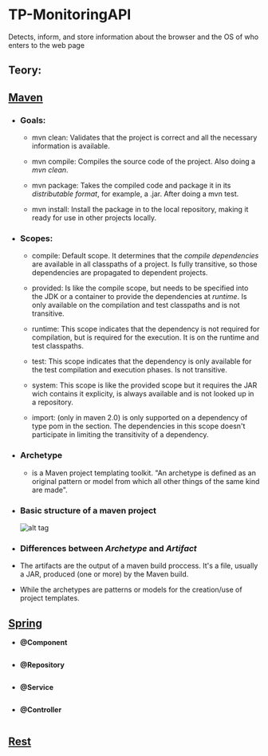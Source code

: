 # TP-MonitoringAPI
Detects, inform, and store information about the browser and the OS of who enters to the web page

## Teory:

## [Maven](https://maven.apache.org/what-is-maven.html)

  * ### Goals: 


    * mvn clean: Validates that the project is correct and all the necessary information is available.
    
    * mvn compile: Compiles the source code of the project. Also doing a *mvn clean*.
    
    * mvn package: Takes the compiled code and package it in its *distributable format*, for example, a .jar. After doing a mvn test.
    
    * mvn install: Install the package in to the local repository, making it ready for use in other projects locally.


 * ### Scopes: 
 
    * compile: Default scope. It determines that the *compile dependencies* are available in all classpaths of a project. Is fully transitive, so those dependencies are propagated to dependent projects.
     
    * provided: Is like the compile scope, but needs to be specified into the JDK or a container to provide the dependencies at *runtime*. Is only available on the compilation and test classpaths and is not transitive.
    
    * runtime: This scope indicates that the dependency is not required for compilation, but is required for the execution. It is on the runtime and test classpaths.
    
    * test: This scope indicates that the dependency is only available for the test compilation and execution phases. Is not transitive.
    
    * system: This scope is like the provided scope but it requires the JAR wich contains it explicity, is always available and is not looked up in a repository.
    
    * import: (only in maven 2.0) is only supported on a dependency of type pom in the <dependencyManagement> section. The dependencies in this scope doesn't participate in limiting the transitivity of a dependency.
    

    

 * ### Archetype
   * is a Maven project templating toolkit. "An archetype is defined as an original pattern or model from which all other things of the same kind are made".




 * ### Basic structure of a maven project
    ![alt tag](https://kentorjava.files.wordpress.com/2012/08/maven-structure.jpg "Basic structure of a Maven project.")





 * ### Differences between *Archetype* and *Artifact*
  *  The artifacts are the output of a maven build proccess. It's a file, usually a JAR, produced (one or more) by the Maven build.
  *  While the archetypes are patterns or models for the creation/use of project templates.



  
## [Spring](https://spring.io/)

  * **@Component**
  ```
  ```
  * **@Repository**
  ```
  ```
  * **@Service**
  ```
  ```
  * **@Controller**
  ```
  ```
  
## [Rest](https://en.wikipedia.org/wiki/Representational_state_transfer)

